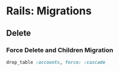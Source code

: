 # Rails: Migrations

## Delete

### Force Delete and Children Migration

```ruby
drop_table :accounts, force: :cascade
```
